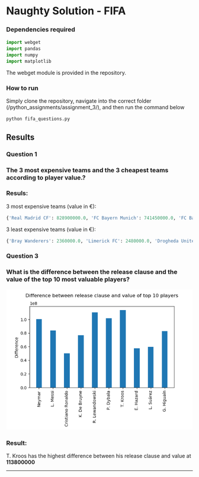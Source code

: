 # Naughty Solution - FIFA
### Dependencies required
```python
import webget
import pandas 
import numpy 
import matplotlib
```
The webget module is provided in the repository.

### How to run
Simply clone the repository, navigate into the correct folder (/python_assignments/assignment_3/), and then run the command below
```
python fifa_questions.py
```

## Results
### Question 1
### The 3 most expensive teams and the 3 cheapest teams according to player value.?
### Resuls:

3 most expensive teams (value in €):  
```python
{'Real Madrid CF': 828900000.0, 'FC Bayern Munich': 741450000.0, 'FC Barcelona': 737500000.0}
```
3 least expensive teams (value in €):  
```python
{'Bray Wanderers': 2360000.0, 'Limerick FC': 2480000.0, 'Drogheda United': 2580000.0}
```

### Question 3
### What is the difference between the release clause and the value of the top 10 most valuable players?

![alt text](https://github.com/ThomasThimothee/python_assignments/blob/master/assignment_3/plot_images/fifa_question_3.png)

### Result: 
 T. Kroos has the highest difference between his release clause and value at **113800000**
___
